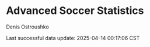 # Advanced Soccer Statistics
Denis Ostroushko

<!-- gfm -->

Last successful data update: 2025-04-14 00:17:06 CST
